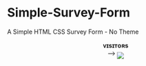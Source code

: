 # Simple-Survey-Form
A Simple HTML CSS Survey Form - No Theme

<p align="center">
    <b>ᴠɪsɪᴛᴏʀs</b><br>
 -->    <img align="middle" src="https://profile-counter.glitch.me/simple-survey-form/count.svg" />
</p>

